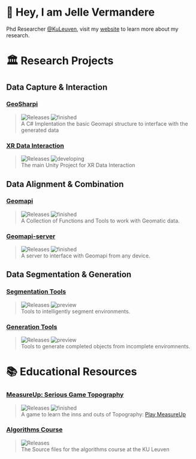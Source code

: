 <link rel="stylesheet" href="https://cdn.jsdelivr.net/gh/devicons/devicon@v2.15.1/devicon.min.css">

# :wave: Hey, I am Jelle Vermandere
Phd Researcher [@KuLeuven](https://iiw.kuleuven.be/onderzoek/geomatics/home), visit my [website](https://www.jellever.be/research) to learn more about my research.


# 🏛 Research Projects

## Data Capture & Interaction

### [GeoSharpi](https://github.com/JelleKUL/GeoSharpi) 
> <img alt="Releases" src="https://img.shields.io/badge/-Unity-000?logo=unity"> <img alt="finished" src="https://img.shields.io/badge/status-finished-green">\
> A C# Implentation the basic Geomapi structure to interface with the generated data

### [XR Data Interaction](https://github.com/JelleKUL/XRDataInteraction)
> <img alt="Releases" src="https://img.shields.io/badge/-Unity-000?logo=unity"> <img alt="developing" src="https://img.shields.io/badge/status-developing-yellow">\
> The main Unity Project for XR Data Interaction

## Data Alignment & Combination

### [Geomapi](https://github.com/KU-Leuven-Geomatics/geomapi)
> <img alt="Releases" src="https://img.shields.io/badge/-Python-3776AB?logo=python&logoColor=white"> <img alt="finished" src="https://img.shields.io/badge/status-finished-green">\
> A Collection of Functions and Tools to work with Geomatic data.

### [Geomapi-server](https://github.com/JelleKUL/geomapi-server) 
> <img alt="Releases" src="https://img.shields.io/badge/-Python-3776AB?logo=python&logoColor=white">  <img alt="finished" src="https://img.shields.io/badge/status-finished-green">\
> A server to interface with Geomapi from any device.

## Data Segmentation & Generation

### [Segmentation Tools](https://github.com/JelleKUL/segmentationtools) 
> <img alt="Releases" src="https://img.shields.io/badge/-Python-3776AB?logo=python&logoColor=white"> <img alt="preview" src="https://img.shields.io/badge/status-preview-orange">\
> Tools to intelligently segment environments.

### [Generation Tools](https://github.com/JelleKUL/generationtools) 
> <img alt="Releases" src="https://img.shields.io/badge/-Python-3776AB?logo=python&logoColor=white"> <img alt="preview" src="https://img.shields.io/badge/status-preview-orange">\
> Tools to generate completed objects from incomplete enviromnents.



# :books: Educational Resources

### [MeasureUp: Serious Game Topography](https://github.com/JelleKUL/KULeuven-Game)
> <img alt="Releases" src="https://img.shields.io/badge/-Unity-000?logo=unity"> <img alt="finished" src="https://img.shields.io/badge/status-finished-green">\
> A game to learn the inns and outs of Topography: [Play MeasureUp](https://iiw.kuleuven.be/serious-game-topografie/)

### [Algorithms Course](https://github.com/JelleKUL/algorithms-course-student) 
> <img alt="Releases" src="https://img.shields.io/badge/-Python-3776AB?logo=python&logoColor=white">\
> The Source files for the algorithms course at the KU Leuven
